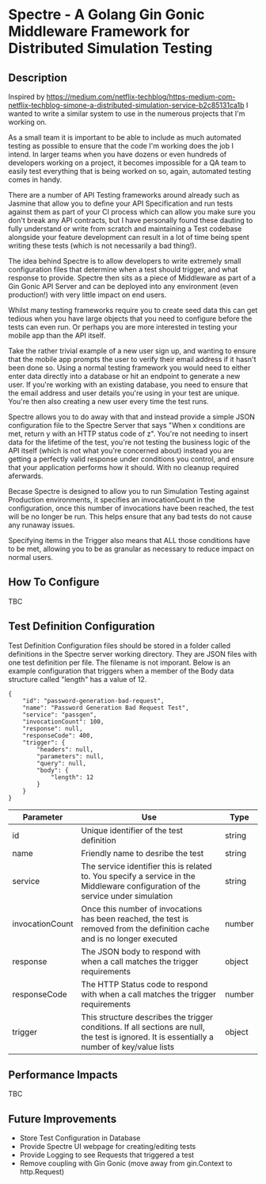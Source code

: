 Spectre - A Golang Gin Gonic Middleware Framework for Distributed Simulation Testing
============

Description
------------

Inspired by https://medium.com/netflix-techblog/https-medium-com-netflix-techblog-simone-a-distributed-simulation-service-b2c85131ca1b I wanted to write a similar system to use in the numerous projects that I'm working on. 

As a small team it is important to be able to include as much automated testing as possible to ensure that the code I'm working does the job I intend. In larger teams when you have dozens or even hundreds of developers working on a project, it becomes impossible for a QA team to easily test everything that is being worked on so, again, automated testing comes in handy.

There are a number of API Testing frameworks around already such as Jasmine that allow you to define your API Specification and run tests against them as part of your CI process which can allow you make sure you don't break any API contracts, but I have personally found these dauting to fully understand or write from scratch and maintaining a Test codebase alongside your feature development can result in a lot of time being spent writing these tests (which is not necessarily a bad thing!).

The idea behind Spectre is to allow developers to write extremely small configuration files that determine when a test should trigger, and what response to provide. Spectre then sits as a piece of Middleware as part of a Gin Gonic API Server and can be deployed into any environment (even production!) with very little impact on end users.

Whilst many testing frameworks require you to create seed data this can get tedious when you have large objects that you need to configure before the tests can even run. Or perhaps you are more interested in testing your mobile app than the API itself.

Take the rather trivial example of a new user sign up, and wanting to ensure that the mobile app prompts the user to verify their email address if it hasn't been done so. Using a normal testing framework you would need to either enter data directly into a database or hit an endpoint to generate a new user. If you're working with an existing database, you need to ensure that the email address and user details you're using in your test are unique. You're then also creating a new user every time the test runs.

Spectre allows you to do away with that and instead provide a simple JSON configuration file to the Spectre Server that says "When x conditions are met, return y with an HTTP status code of z". You're not needing to insert data for the lifetime of the test, you're not testing the business logic of the API itself (which is not what you're concerned about) instead you are getting a perfectly valid response under conditions you control, and ensure that your application performs how it should. With no cleanup required aferwards.

Becase Spectre is designed to allow you to run Simulation Testing against Production environments, it specifies an invocationCount in the configuration, once this number of invocations have been reached, the test will be no longer be run. This helps ensure that any bad tests do not cause any runaway issues. 

Specifying items in the Trigger also means that ALL those conditions have to be met, allowing you to be as granular as necessary to reduce impact on normal users.

How To Configure
------------

TBC

Test Definition Configuration
------------

Test Definition Configuration files should be stored in a folder called definitions in the Spectre server working directory. They are JSON files with one test definition per file. The filename is not imporant. Below is an example configuration that triggers when a member of the Body data structure called "length" has a value of 12.

    {
        "id": "password-generation-bad-request",
        "name": "Password Generation Bad Request Test",
        "service": "passgen",
        "invocationCount": 100,
        "response": null,
        "responseCode": 400,
        "trigger": {
            "headers": null,
            "parameters": null,
            "query": null,
            "body": {
                "length": 12
            }
        }
    }

| Parameter | Use | Type |
| --- | --- | --- |
| id | Unique identifier of the test definition | string |
| name | Friendly name to desribe the test | string |
| service | The service identifier this is related to. You specify a service in the Middleware configuration of the service under simulation | string |
| invocationCount | Once this number of invocations has been reached, the test is removed from the definition cache and is no longer executed | number |
| response | The JSON body to respond with when a call matches the trigger requirements | object |
| responseCode | The HTTP Status code to respond with when a call matches the trigger requirements | number |
| trigger | This structure describes the trigger conditions. If all sections are null, the test is ignored. It is essentially a number of key/value lists | object |

Performance Impacts
------------

TBC

Future Improvements
------------

* Store Test Configuration in Database
* Provide Spectre UI webpage for creating/editing tests
* Provide Logging to see Requests that triggered a test
* Remove coupling with Gin Gonic (move away from gin.Context to http.Request)